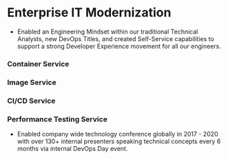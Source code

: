# Enterprise IT Modernization

- Enabled an Engineering Mindset within our traditional Technical Analysts, new DevOps Titles, and created Self-Service capabilities to support a strong Developer Experience movement for all our engineers.
### Container Service
### Image Service
### CI/CD Service
### Performance Testing Service
- Enabled company wide technology conference globally in 2017 - 2020 with over 130+ internal presenters speaking technical concepts every 6 months via internal DevOps Day event.
